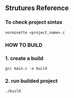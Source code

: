 ## Strutures Reference

### To check project sintax

```
norminette <project_name>.c
```

### HOW TO BUILD

### 1. create a build

```
gcc main.c -o build
```

### 2. run builded project

```
./build
```
